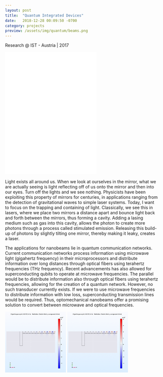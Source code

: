 ```yaml
---
layout: post
title:  "Quantum Integrated Devices"
date:   2018-12-28 00:09:50 -0700
category: projects
preview: /assets/img/quantum/beams.png
---
```


Research @ IST - Austria | 2017

<embed src="/assets/files/Final_Report.pdf" width="300px" height="400px" />

Light exists all around us. When we look at ourselves in the mirror, what we are actually seeing is light reflecting off of us onto the mirror and then into our eyes. Turn off the lights and we see nothing. Physicists have been exploiting this property of mirrors for centuries, in applications ranging from the detection of gravitational waves to simple laser systems. Today, I want to focus on the trapping and containing of light. Classically, we see this in lasers, where we place two mirrors a distance apart and bounce light back and forth between the mirrors, thus forming a cavity. Adding a lasing medium such as gas into this cavity, allows the photon to create more photons through a process called stimulated emission. Releasing this build-up of photons by slightly tilting one mirror, thereby making it leaky, creates a laser.

The applications for nanobeams lie in quantum communication networks. Current communication networks process information using microwave light (gigahertz frequency) in their microprocessors and distribute information over long distances through optical fibers using terahertz frequencies (THz frequency). Recent advancements has also allowed for superconducting qubits to operate at microwave frequencies. The parallel would be to distribute information also through optical fibers using terahertz frequencies, allowing for the creation of a quantum network. However, no such transducer currently exists. If we were to use microwave frequencies to distribute information with low loss, superconducting transmission lines would be required. Thus, optomechanical nanobeams offer a promising solution to convert between microwave and optical frequencies.

<img src="/assets/img/quantum/photonic_nanobeam.png" width="200" height="200" />
<img src="/assets/img/quantum/photonic_nanobeam.png" width="200" height="200" />
